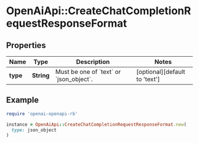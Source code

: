 # OpenAiApi::CreateChatCompletionRequestResponseFormat

## Properties

| Name | Type | Description | Notes |
| ---- | ---- | ----------- | ----- |
| **type** | **String** | Must be one of &#x60;text&#x60; or &#x60;json_object&#x60;. | [optional][default to &#39;text&#39;] |

## Example

```ruby
require 'openai-openapi-rb'

instance = OpenAiApi::CreateChatCompletionRequestResponseFormat.new(
  type: json_object
)
```

